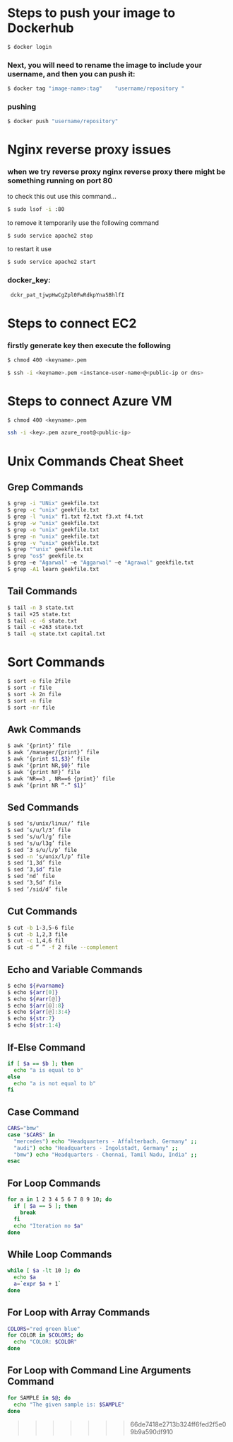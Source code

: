 
 # Steps to push your image to Dockerhub 
```bash
$ docker login
```

### Next, you will need to rename the image to include your username, and then you can push it:
```bash
$ docker tag "image-name>:tag"    "username/repository "
```
### pushing
```bash
$ docker push "username/repository"
```

# Nginx reverse proxy issues 

### when we try reverse proxy nginx reverse proxy there might be something running on port 80
to check this out use this command...
```bash
$ sudo lsof -i :80
```
to remove it temporarily use the following command
```bash
$ sudo service apache2 stop
```
to restart it use
```bash
$ sudo service apache2 start

```
### docker_key:
```bash
 dckr_pat_tjwpHwCgZpl0FwRdkpYna5BhlfI
 ```

# Steps to connect  EC2 

### firstly generate key then execute the following

```bash
$ chmod 400 <keyname>.pem
```
```bash
$ ssh -i <keyname>.pem <instance-user-name>@<public-ip or dns>
```
# Steps to connect Azure VM
```bash
$ chmod 400 <keyname>.pem
```
```bash
ssh -i <key>.pem azure_root@<public-ip>
```

# Unix Commands Cheat Sheet 

## Grep Commands
```bash
$ grep -i "UNix" geekfile.txt
$ grep -c "unix" geekfile.txt
$ grep -l "unix" f1.txt f2.txt f3.xt f4.txt
$ grep -w "unix" geekfile.txt
$ grep -o "unix" geekfile.txt
$ grep -n "unix" geekfile.txt
$ grep -v "unix" geekfile.txt
$ grep "^unix" geekfile.txt
$ grep "os$" geekfile.tx
$ grep –e "Agarwal" –e "Aggarwal" –e "Agrawal" geekfile.txt
$ grep -A1 learn geekfile.txt
```
## Tail Commands
```bash
$ tail -n 3 state.txt
$ tail +25 state.txt
$ tail -c -6 state.txt
$ tail -c +263 state.txt
$ tail -q state.txt capital.txt
```
# Sort Commands
```bash
$ sort -o file 2file
$ sort -r file
$ sort -k 2n file
$ sort -n file
$ sort -nr file
```
## Awk Commands
```bash
$ awk ‘{print}’ file
$ awk ‘/manager/{print}’ file
$ awk ‘{print $1,$3}’ file
$ awk ‘{print NR,$0}’ file
$ awk ‘{print NF}’ file
$ awk ‘NR==3 , NR==6 {print}’ file
$ awk ‘{print NR “-” $1}’
```
## Sed Commands
```bash
$ sed ‘s/unix/linux/’ file
$ sed ‘s/u/l/3’ file
$ sed ‘s/u/l/g’ file
$ sed ‘s/u/l3g’ file
$ sed ‘3 s/u/l/p’ file
$ sed -n ‘s/unix/l/p’ file
$ sed ‘1,3d’ file
$ sed ‘3,$d’ file
$ sed ‘nd’ file
$ sed ‘3,5d’ file
$ sed ‘/sid/d’ file
```
## Cut Commands
```bash
$ cut -b 1-3,5-6 file
$ cut -b 1,2,3 file
$ cut -c 1,4,6 fil
$ cut -d “ ” -f 2 file --complement
```
## Echo and Variable Commands
```bash
$ echo ${#varname}
$ echo ${arr[0]}
$ echo ${#arr[@]}
$ echo ${arr[@]:8}
$ echo ${arr[@]:3:4}
$ echo ${str:7}
$ echo ${str:1:4}
```
## If-Else Command
```bash
if [ $a == $b ]; then
  echo "a is equal to b"
else
  echo "a is not equal to b"
fi
```
## Case Command
```bash
CARS="bmw"
case "$CARS" in
  "mercedes") echo "Headquarters - Affalterbach, Germany" ;;
  "audi") echo "Headquarters - Ingolstadt, Germany" ;;
  "bmw") echo "Headquarters - Chennai, Tamil Nadu, India" ;;
esac
```
## For Loop Commands
```bash
for a in 1 2 3 4 5 6 7 8 9 10; do
  if [ $a == 5 ]; then
    break
  fi
  echo "Iteration no $a"
done
```

## While Loop Commands
```bash
while [ $a -lt 10 ]; do
  echo $a
  a=`expr $a + 1`
done
```

## For Loop with Array Commands
```bash
COLORS="red green blue"
for COLOR in $COLORS; do
  echo "COLOR: $COLOR"
done
```
## For Loop with Command Line Arguments Command
```bash
for SAMPLE in $@; do
  echo "The given sample is: $SAMPLE"
done
```


>>>>>>> 66de7418e2713b324ff6fed2f5e09b9a590df910
